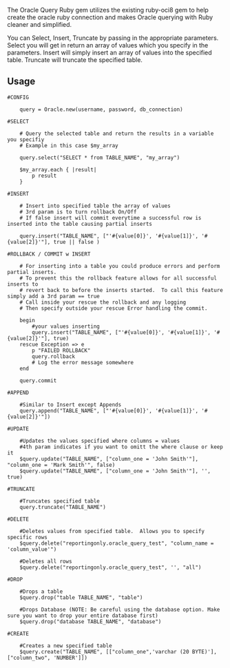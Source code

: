 The Oracle Query Ruby gem utilizes the existing ruby-oci8 gem to help create the oracle 
ruby connection and makes Oracle querying with Ruby cleaner and simplified.

You can Select, Insert, Truncate by passing in the appropriate parameters.
Select you will get in return an array of values which you specify in the parameters.
Insert will simply insert an array of values into the specified table.
Truncate will truncate the specified table.

## Usage
	#CONFIG
	
		query =	Oracle.new(username, password, db_connection)
	
	#SELECT

		# Query the selected table and return the results in a variable you specifiy
		# Example in this case $my_array
		
		query.select("SELECT * from TABLE_NAME", "my_array")

		$my_array.each { |result| 
			p result
		}

	#INSERT

		# Insert into specified table the array of values
		# 3rd param is to turn rollback On/Off
		# If false insert will commit everytime a successful row is inserted into the table causing partial inserts
		
		query.insert("TABLE_NAME", ["'#{value[0]}', '#{value[1]}', '#{value[2]}'"], true || false )

	#ROLLBACK / COMMIT w INSERT
		
		# For inserting into a table you could produce errors and perform partial inserts.
		# To prevent this the rollback feature allows for all successful inserts to 
		# revert back to before the inserts started.  To call this feature simply add a 3rd param == true
		# Call inside your rescue the rollback and any logging
		# Then specify outside your rescue Error handling the commit.
		
		begin
			#your values inserting
			query.insert("TABLE_NAME", ["'#{value[0]}', '#{value[1]}', '#{value[2]}'"], true)
		rescue Exception => e
			p "FAILED ROLLBACK"
			query.rollback
			# Log the error message somewhere
		end

		query.commit

	#APPEND

		#Similar to Insert except Appends
		query.append("TABLE_NAME", ["'#{value[0]}', '#{value[1]}', '#{value[2]}'"])

	#UPDATE

		#Updates the values specified where columns = values
		#4th param indicates if you want to omitt the where clause or keep it
		$query.update("TABLE_NAME", ["column_one = 'John Smith'"], "column_one = 'Mark Smith'", false)
		$query.update("TABLE_NAME", ["column_one = 'John Smith'"], '', true)
		
	#TRUNCATE

		#Truncates specified table
		query.truncate("TABLE_NAME")

	#DELETE

		#Deletes values from specified table.  Allows you to specify specific rows
		$query.delete("reportingonly.oracle_query_test", "column_name = 'column_value'")

		#Deletes all rows
		$query.delete("reportingonly.oracle_query_test", '', "all")

	#DROP

		#Drops a table 
		$query.drop("table TABLE_NAME", "table")

		#Drops Database (NOTE: Be careful using the database option. Make sure you want to drop your entire database first)
		$query.drop("database TABLE_NAME", "database")

	#CREATE

		#Creates a new specified table
		$query.create("TABLE_NAME", [["column_one",'varchar (20 BYTE)'], ["column_two", 'NUMBER']])

